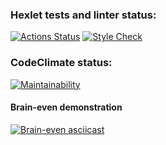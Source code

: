 ### Hexlet tests and linter status:
[![Actions Status](https://github.com/RiaRiver/frontend-project-lvl1/workflows/hexlet-check/badge.svg)](https://github.com/RiaRiver/frontend-project-lvl1/actions)
[![Style Check](https://github.com/RiaRiver/frontend-project-lvl1/actions/workflows/style-check.yml/badge.svg)](https://github.com/RiaRiver/frontend-project-lvl1/actions/workflows/style-check.yml)

### CodeClimate status:
[![Maintainability](https://api.codeclimate.com/v1/badges/3b1767f2b4d6f9679d89/maintainability)](https://codeclimate.com/github/RiaRiver/frontend-project-lvl1/maintainability)

#### Brain-even demonstration
[![Brain-even asciicast](https://asciinema.org/a/5JdBjgsvIIWPxw2ZZ0iR1Xbw2.svg)](https://asciinema.org/a/5JdBjgsvIIWPxw2ZZ0iR1Xbw2)
